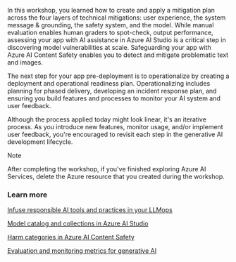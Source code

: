 In this workshop, you learned how to create and apply a mitigation plan across the four layers of technical mitigations: user experience, the system message & grounding, the safety system, and the model. While manual evaluation enables human graders to spot-check, output performance, assessing your app with AI assistance in Azure AI Studio is a critical step in discovering model vulnerabilities at scale. Safeguarding your app with Azure AI Content Safety enables you to detect and mitigate problematic text and images. 

The next step for your app pre-deployment is to operationalize by creating a deployment and operational readiness plan. Operationalizing includes planning for phased delivery, developing an incident response plan, and ensuring you build features and processes to monitor your AI system and user feedback.

Although the process applied today might look linear, it's an iterative process. As you introduce new features, monitor usage, and/or implement user feedback, you're encouraged to revisit each step in the generative AI development lifecycle.

> [!NOTE]
> After completing the workshop, if you've finished exploring Azure AI Services, delete the Azure resource that you created during the workshop.

### Learn more

[Infuse responsible AI tools and practices in your LLMops](https://azure.microsoft.com/blog/infuse-responsible-ai-tools-and-practices-in-your-llmops/)

[Model catalog and collections in Azure AI Studio](/azure/ai-studio/how-to/model-catalog-overview)

[Harm categories in Azure AI Content Safety](/azure/ai-services/content-safety/concepts/harm-categories)

[Evaluation and monitoring metrics for generative AI](/azure/ai-studio/concepts/evaluation-metrics-built-in)
